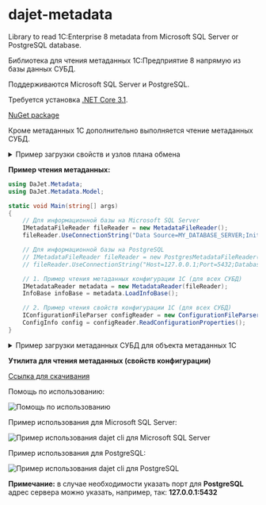 # dajet-metadata

Library to read 1C:Enterprise 8 metadata from Microsoft SQL Server or PostgreSQL database.

Библиотека для чтения метаданных 1С:Предприятие 8 напрямую из базы данных СУБД.

Поддерживаются Microsoft SQL Server и PostgreSQL.

Требуется установка [.NET Core 3.1](https://dotnet.microsoft.com/download/).

[NuGet package](https://www.nuget.org/packages/DaJet.Metadata/)

Кроме метаданных 1С дополнительно выполняется чтение метаданных СУБД.

<details>
<summary>Пример загрузки свойств и узлов плана обмена</summary>

```C#
using DaJet.Metadata;
using DaJet.Metadata.Model;
using DaJet.Metadata.Mappers;

static void Main(string[] args)
{
    // Для информационной базы на Microsoft SQL Server
    IMetadataFileReader fileReader = new MetadataFileReader();
    fileReader.UseConnectionString("Data Source=MY_DATABASE_SERVER;Initial Catalog=MY_1C_DATABASE;Integrated Security=True");

    // Для информационной базы на PostgreSQL
    // IMetadataFileReader fileReader = new PostgresMetadataFileReader();
    // fileReader.UseConnectionString("Host=127.0.0.1;Port=5432;Database=test_node_2;Username=postgres;Password=postgres;");

    // Загружаем все метаданные конфигурации 1С
    IMetadataReader metadata = new MetadataReader(fileReader);
    InfoBase infoBase = metadata.LoadInfoBase();

    // Находим план обмена (публикацию) по его имени, как оно указано в конфигурации 1С
    Publication publication = infoBase.Publications.Values
        .Where(i => i.Name == "ТестовыйПланОбмена").FirstOrDefault();

    // Создаём экземпляр класса для загрузки данных плана обмена
    PublicationDataMapper mapper = new PublicationDataMapper();
    mapper.UseConnectionString(fileReader.ConnectionString);
    mapper.UseDatabaseProvider(DatabaseProviders.SQLServer);

    // Загружаем узлы плана обмена (подписчиков)
    mapper.SelectSubscribers(publication);

    // Выводим информацию об "этом узле" (издателе)
    // Код 1С: ПланыОбмена.ТестовыйПланОбмена.ЭтотУзел()
    Console.WriteLine(string.Format("Publisher: ({0}) {1}",
        publication.Publisher.Code,
        publication.Publisher.Name));

    // Выводим информацию об узлах плана обмена (подписчиках)
    Console.WriteLine("Subscribers:");
    foreach (Subscriber subscriber in publication.Subscribers)
    {
        Console.WriteLine(string.Format(" - ({0}) {1} [{2}]",
            subscriber.Code,
            subscriber.Name,
            subscriber.IsMarkedForDeletion ? "x" : "+"));
    }
}
```

</details>

**Пример чтения метаданных:**
```C#
using DaJet.Metadata;
using DaJet.Metadata.Model;

static void Main(string[] args)
{
    // Для информационной базы на Microsoft SQL Server
    IMetadataFileReader fileReader = new MetadataFileReader();
    fileReader.UseConnectionString("Data Source=MY_DATABASE_SERVER;Initial Catalog=MY_1C_DATABASE;Integrated Security=True");

    // Для информационной базы на PostgreSQL
    // IMetadataFileReader fileReader = new PostgresMetadataFileReader();
    // fileReader.UseConnectionString("Host=127.0.0.1;Port=5432;Database=test_node_2;Username=postgres;Password=postgres;");

    // 1. Пример чтения метаданных конфигурации 1С (для всех СУБД)
    IMetadataReader metadata = new MetadataReader(fileReader);
    InfoBase infoBase = metadata.LoadInfoBase();

    // 2. Пример чтения свойств конфигурации 1С (для всех СУБД)
    IConfigurationFileParser configReader = new ConfigurationFileParser(fileReader);
    ConfigInfo config = configReader.ReadConfigurationProperties();
}
```

<details>
<summary>Пример загрузки метаданных СУБД для объекта метаданных 1С</summary>

```C#
using DaJet.Metadata;
using DaJet.Metadata.Model;

static void Main(string[] args)
{
    // Для информационной базы на Microsoft SQL Server
    IMetadataFileReader fileReader = new MetadataFileReader();
    fileReader.UseConnectionString("Data Source=MY_DATABASE_SERVER;Initial Catalog=MY_1C_DATABASE;Integrated Security=True");

    // Для информационной базы на PostgreSQL
    // IMetadataFileReader fileReader = new PostgresMetadataFileReader();
    // fileReader.UseConnectionString("Host=127.0.0.1;Port=5432;Database=test_node_2;Username=postgres;Password=postgres;");

    // Загружаем все метаданные конфигурации 1С
    IMetadataReader metadata = new MetadataReader(fileReader);
    InfoBase infoBase = metadata.LoadInfoBase();

    // Находим объект метаданных 1С для загрузки его метаданных СУБД
    Publication publication = infoBase.Publications.Values
        .Where(i => i.Name == "ТестовыйПланОбмена").FirstOrDefault();

    // Получаем метаданные СУБД для полей таблицы объекта метаданных 1С
    List<SqlFieldInfo> sqlFields = sqlReader.GetSqlFieldsOrderedByName(publication.TableName);
    if (sqlFields.Count == 0)
    {
        Console.WriteLine("SQL fields are not found.");
        return;
    }

    // Дополняем свойства объекта метаданных 1С по метаданным СУБД
    MetadataCompareAndMergeService merger = new MetadataCompareAndMergeService();
    merger.MergeProperties(publication, sqlFields);

    // Выводим результат
    Console.WriteLine(publication.Name + " (" + publication.TableName + "):");
    foreach (MetaProperty property in publication.Properties)
    {
        Console.WriteLine(" - " + property.Name + " (" + property.Field + ")");
    }
}
```

</details>

**Утилита для чтения метаданных (свойств конфигурации)**

[Ссылка для скачивания](https://github.com/zhichkin/dajet-metadata/releases/)

Помощь по использованию:

![Помощь по использованию](https://github.com/zhichkin/dajet-metadata/blob/main/doc/dajet-help.png)

Пример использования для Microsoft SQL Server:

![Пример использования dajet cli для Microsoft SQL Server](https://github.com/zhichkin/dajet-metadata/blob/main/doc/dajet-usage-ms.png)

Пример использования для PostgreSQL:

![Пример использования dajet cli для PostgreSQL](https://github.com/zhichkin/dajet-metadata/blob/main/doc/dajet-usage-pg.png)

**Примечание:** в случае необходимости указать порт для **PostgreSQL** адрес сервера можно указать, например, так: **127.0.0.1:5432**